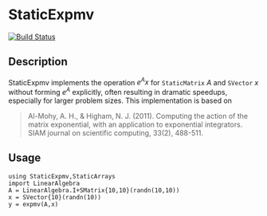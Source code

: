 # StaticExpmv

[![Build Status](https://github.com/jecs/StaticExpmv.jl/actions/workflows/CI.yml/badge.svg?branch=master)](https://github.com/jecs/StaticExpmv.jl/actions/workflows/CI.yml?query=branch%3Amaster)

## Description

StaticExpmv implements the operation $e^A x$ for `StaticMatrix` $A$ and `SVector` $x$ without forming $e^A$ explicitly, often resulting in dramatic speedups, especially for larger problem sizes. This implementation is based on
> Al-Mohy, A. H., & Higham, N. J. (2011). Computing the action of the matrix exponential, with an application to exponential integrators. SIAM journal on scientific computing, 33(2), 488-511.

## Usage
```
using StaticExpmv,StaticArrays
import LinearAlgebra
A = LinearAlgebra.I+SMatrix{10,10}(randn(10,10))
x = SVector{10}(randn(10))
y = expmv(A,x)
```
